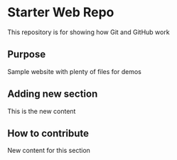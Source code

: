 # Starter Web Repo

This repository is for showing how Git and GitHub work

## Purpose

Sample website with plenty of files for demos

## Adding new section
This is the new content

## How to contribute
New content for this section

